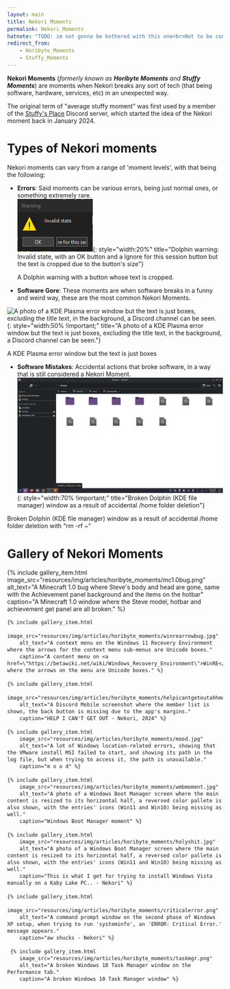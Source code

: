 ```yaml
---
layout: main
title: Nekori Moments
permalink: Nekori_Moments
hatnote: "TODO: im not gonna be bothered with this one<br>Not to be confused with <a href='Nekori_Power'>Nekori Power</a>."
redirect_from:
    - Horibyte_Moments
    - Stuffy_Moments
---
```


**Nekori Moments** (*formerly known as **Horibyte Moments** and **Stuffy Moments***) are moments when Nekori breaks any sort of tech (that being software, hardware, services, etc) in an unexpected way.

The original term of "average stuffy moment" was first used by a member of the [Stuffy's Place](Stuffys_Place) Discord server, which started the idea of the Nekori moment back in January 2024.

# Types of Nekori moments
Nekori moments can vary from a range of 'moment levels', with that being the following:
 * **Errors**: Said moments can be various errors, being just normal ones, or something extremely rare.<br>
 ![Dolphin warning: Invalid state, with an OK button and a Ignore for this session button but the text is cropped due to the button's size](resources/img/articles/horibyte_moments/error.png){: style="width:20%" title="Dolphin warning: Invalid state, with an OK button and a Ignore for this session button but the text is cropped due to the button's size"}
    <p id="caption">A Dolphin warning with a button whose text is cropped.</p>
* **Software Gore**: These moments are when software breaks in a funny and weird way, these are the most common Nekori Moments.<br>

![A photo of a KDE Plasma error window but the text is just boxes, excluding the title text, in the background, a Discord channel can be seen.](resources/img/articles/horibyte_moments/softwaregore.jpg){: style="width:50% !important;" title="A photo of a KDE Plasma error window but the text is just boxes, excluding the title text, in the background, a Discord channel can be seen."}
<p id="caption">A KDE Plasma error window but the text is just boxes</p>

<!-- Congrats! You found the lil' easter egg! -->
<!-- Now, on the following commented-out lines, are the actual pieces of code for this type of moment. -->
<!-- But there are more easter eggs on this wiki, Happy finding! - Nekori -->

* **Software Mistakes**: Accidental actions that broke software, in a way that is still considered a Nekori Moment.<br>
![Broken Dolphin (KDE file manager) window as a result of accidental /home folder deletion.)](resources/img/articles/horibyte_moments/brokendolphinfilemanager.png){: style="width:70% !important;" title="Broken Dolphin (KDE file manager) window as a result of accidental /home folder deletion"}
<p id="caption">Broken Dolphin (KDE file manager) window as a result of accidental /home folder deletion with "rm -rf ~"</p>

# Gallery of Nekori Moments

<div class="wiki-gallery" id="nekori-moments-gallery">
    {% include gallery_item.html 
        image_src="resources/img/articles/horibyte_moments/mc1.0bug.png" 
        alt_text="A Minecraft 1.0 bug where Steve's body and head are gone, same with the Achievement panel background and the items on the hotbar" 
        caption="A Minecraft 1.0 window where the Steve model, hotbar and achievement get panel are all broken." %}

    {% include gallery_item.html 
        image_src="resources/img/articles/horibyte_moments/winrearrowbug.jpg" 
        alt_text="A context menu on the Windows 11 Recovery Environment where the arrows for the context menu sub-menus are Unicode boxes." 
        caption="A content menu on <a href=\"https://betawiki.net/wiki/Windows_Recovery_Environment\">WinRE</a> where the arrows on the menu are Unicode boxes." %}

    {% include gallery_item.html 
        image_src="resources/img/articles/horibyte_moments/helpicantgetoutahhmoment.jpg" 
        alt_text="A Discord Mobile screenshot where the member list is shown, the back button is missing due to the app's margins." 
        caption="HELP I CAN'T GET OUT - Nekori, 2024" %}

    {% include gallery_item.html 
        image_src="resources/img/articles/horibyte_moments/mood.jpg" 
        alt_text="A lot of Windows location-related errors, showing that the VMware install MSI failed to start, and showing its path in the log file, but when trying to access it, the path is unavailable." 
        caption="m o o d" %}

    {% include gallery_item.html 
        image_src="resources/img/articles/horibyte_moments/wmbmoment.jpg" 
        alt_text="A photo of a Windows Boot Manager screen where the main content is resized to its horizontal half, a reversed color pallete is also shown, with the entries' icons (Win11 and Win10) being missing as well." 
        caption="Windows Boot Manager moment" %}

    {% include gallery_item.html 
        image_src="resources/img/articles/horibyte_moments/holyshit.jpg" 
        alt_text="A photo of a Windows Boot Manager screen where the main content is resized to its horizontal half, a reversed color pallete is also shown, with the entries' icons (Win11 and Win10) being missing as well." 
        caption="This is what I get for trying to install Windows Vista manually on a Kaby Lake PC.. - Nekori" %}

    {% include gallery_item.html 
        image_src="resources/img/articles/horibyte_moments/criticalerror.png" 
        alt_text="A command prompt window on the second phase of Windows XP setup, when trying to run 'systeminfo', an 'ERROR: Critical Error.' message appears." 
        caption="aw shucks - Nekori" %}

     {% include gallery_item.html 
        image_src="resources/img/articles/horibyte_moments/taskmgr.png" 
        alt_text="A broken Windows 10 Task Manager window on the Performance tab." 
        caption="A broken Windows 10 Task Manager window" %}
</div>
